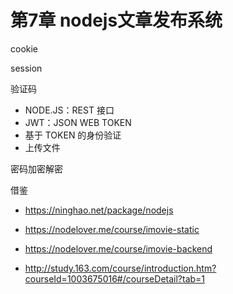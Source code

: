 # 第7章 nodejs文章发布系统

cookie 

session

验证码


* NODE.JS：REST 接口
* JWT：JSON WEB TOKEN
* 基于 TOKEN 的身份验证
* 上传文件

密码加密解密

借鉴 

* https://ninghao.net/package/nodejs

* https://nodelover.me/course/imovie-static
* https://nodelover.me/course/imovie-backend

* http://study.163.com/course/introduction.htm?courseId=1003675016#/courseDetail?tab=1

